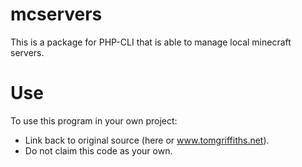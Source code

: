 # mcservers
This is a package for PHP-CLI that is able to manage local minecraft servers.

# Use
To use this program in your own project:
* Link back to original source (here or www.tomgriffiths.net).
* Do not claim this code as your own.
